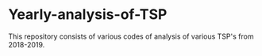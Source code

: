 # Yearly-analysis-of-TSP
This repository consists of various codes of analysis of various TSP's  from 2018-2019. 
